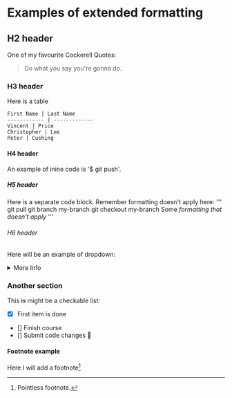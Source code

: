 # Examples of extended formatting

## H2 header
One of my favourite Cockerell Quotes:
> Do what you say you're gonna do.

### H3 header
Here is a table
```
First Name | Last Name
------------ | -------------
Vincent | Price
Christopher | Lee
Peter | Cushing
```

#### H4 header
An example of inine code is '$ git push'.

##### H5 header
Here is a separate code block. Remember formatting doesn't apply here:
'''
git pull
git branch my-branch
git checkout my-branch
Some *formatting that doesn't apply*
'''

###### H6 header
Here will be an example of dropdown:

<details>
	<summary>More Info</summary>
	
	This is a bit more info that is quite useless.

</details>

### Another section

This ~~is~~ might be a checkable list:

- [x] First item is done
- [] Finish course
- [] Submit code changes :tada:

#### Footnote example
Here I will add a footnote[^1]

[^1]: Pointless footnote. 	

<!-- This will not be rendered! -->